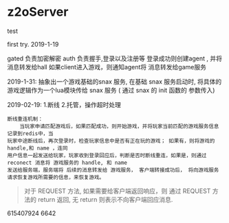 # z2oServer
test

first try. 2019-1-19

gated 负责加密解密
auth 负责握手,登录以及注册等
登录成功则创建agent , 并将消息转发给hall
如果client进入游戏，则通知agent将 消息转发给game服务




2019-1-31:
    抽象出一个游戏基础的snax 服务,  在基础 snax 服务启动时, 将具体的游戏逻辑作为一个lua模块传给 snax 服务 ( 通过 snax 的 init 函数的 参数传入)



2019-02-19:
    1.断线
    2.托管，操作超时处理


    断线重连机制：
        当玩家申请匹配游戏后，如果匹配成功，则开始游戏，并将玩家当前匹配的游戏服务信息记录到redis中，当
    玩家中途断线后，再次登录时，检查玩家信息中是否有正在玩的游戏； 如果有，则将游戏的 handle,和 name ，连同
    用户信息一起发送给玩家，玩家收到登录回应后，判断是否时断线重连，如果是，则通过 reconect 消息将 游戏服务的 handle, 和 name 
    发送给服务端，服务端将 后续的消息转发给 游戏服务， 客户端转接成功后， 将向游戏服务请求恢复游戏所需要的信息，来恢复游戏。


>    对于 REQUEST 方法, 如果需要给客户端返回响应，则 通过 REQUEST 方法的 return 返回, 无 return 则表示不向客户端回应消息.

615407924
6642